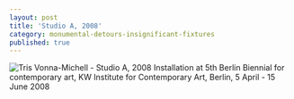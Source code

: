 ```yaml
---
layout: post
title: 'Studio A, 2008'
category: monumental-detours-insignificant-fixtures
published: true
---
```


![Tris Vonna-Michell - Studio A, 2008]({{site.baseurl}}/assets/img/0707-studio-a-2008.jpg)
Installation at 5th Berlin Biennial for contemporary art, KW Institute for Contemporary Art, Berlin, 5 April - 15 June 2008
